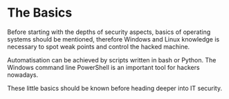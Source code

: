 # The Basics

Before starting with the depths of security aspects, basics of operating systems should be mentioned, therefore Windows and Linux knowledge is necessary to spot weak points and control the hacked machine.  

Automatisation can be achieved by scripts written in bash or Python. The Windows command line PowerShell is an important tool for hackers nowadays.  

These little basics should be known before heading deeper into IT security.